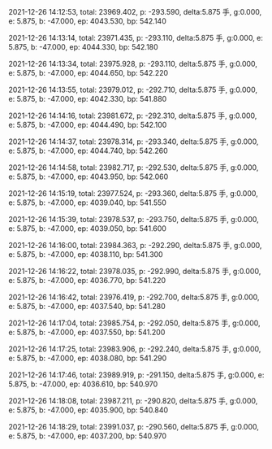 2021-12-26 14:12:53, total: 23969.402, p: -293.590, delta:5.875 手, g:0.000, e: 5.875, b: -47.000, ep: 4043.530, bp: 542.140

2021-12-26 14:13:14, total: 23971.435, p: -293.110, delta:5.875 手, g:0.000, e: 5.875, b: -47.000, ep: 4044.330, bp: 542.180

2021-12-26 14:13:34, total: 23975.928, p: -293.110, delta:5.875 手, g:0.000, e: 5.875, b: -47.000, ep: 4044.650, bp: 542.220

2021-12-26 14:13:55, total: 23979.012, p: -292.710, delta:5.875 手, g:0.000, e: 5.875, b: -47.000, ep: 4042.330, bp: 541.880

2021-12-26 14:14:16, total: 23981.672, p: -292.310, delta:5.875 手, g:0.000, e: 5.875, b: -47.000, ep: 4044.490, bp: 542.100

2021-12-26 14:14:37, total: 23978.314, p: -293.340, delta:5.875 手, g:0.000, e: 5.875, b: -47.000, ep: 4044.740, bp: 542.260

2021-12-26 14:14:58, total: 23982.717, p: -292.530, delta:5.875 手, g:0.000, e: 5.875, b: -47.000, ep: 4043.950, bp: 542.060

2021-12-26 14:15:19, total: 23977.524, p: -293.360, delta:5.875 手, g:0.000, e: 5.875, b: -47.000, ep: 4039.040, bp: 541.550

2021-12-26 14:15:39, total: 23978.537, p: -293.750, delta:5.875 手, g:0.000, e: 5.875, b: -47.000, ep: 4039.050, bp: 541.600

2021-12-26 14:16:00, total: 23984.363, p: -292.290, delta:5.875 手, g:0.000, e: 5.875, b: -47.000, ep: 4038.110, bp: 541.300

2021-12-26 14:16:22, total: 23978.035, p: -292.990, delta:5.875 手, g:0.000, e: 5.875, b: -47.000, ep: 4036.770, bp: 541.220

2021-12-26 14:16:42, total: 23976.419, p: -292.700, delta:5.875 手, g:0.000, e: 5.875, b: -47.000, ep: 4037.540, bp: 541.280

2021-12-26 14:17:04, total: 23985.754, p: -292.050, delta:5.875 手, g:0.000, e: 5.875, b: -47.000, ep: 4037.550, bp: 541.200

2021-12-26 14:17:25, total: 23983.906, p: -292.240, delta:5.875 手, g:0.000, e: 5.875, b: -47.000, ep: 4038.080, bp: 541.290

2021-12-26 14:17:46, total: 23989.919, p: -291.150, delta:5.875 手, g:0.000, e: 5.875, b: -47.000, ep: 4036.610, bp: 540.970

2021-12-26 14:18:08, total: 23987.211, p: -290.820, delta:5.875 手, g:0.000, e: 5.875, b: -47.000, ep: 4035.900, bp: 540.840

2021-12-26 14:18:29, total: 23991.037, p: -290.560, delta:5.875 手, g:0.000, e: 5.875, b: -47.000, ep: 4037.200, bp: 540.970